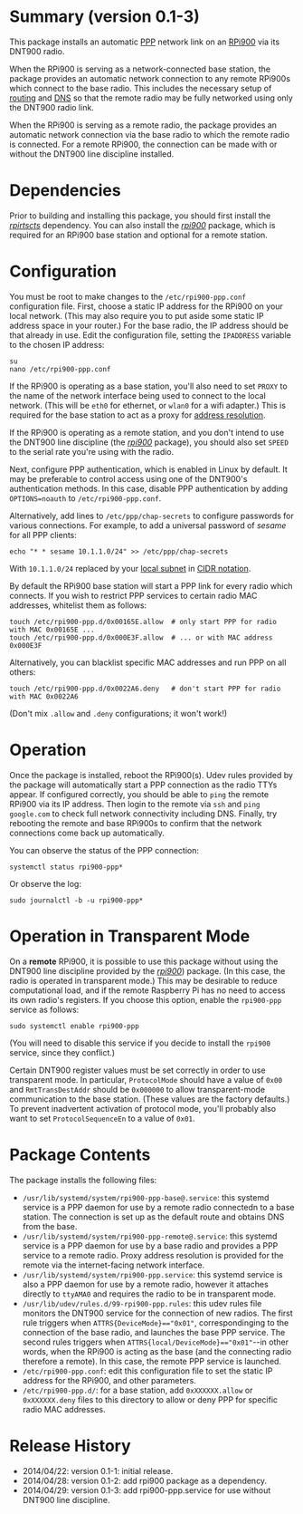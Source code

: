 Summary (version 0.1-3)
=======================

This package installs an automatic [PPP](http://en.wikipedia.org/wiki/Point-to-point_protocol) network link on an [RPi900](http://rpi900.com) via its DNT900 radio.

When the RPi900 is serving as a network-connected base station, the package provides an automatic network connection to any remote RPi900s which connect to the base radio. This includes the necessary setup of [routing](http://en.wikipedia.org/wiki/IP_forwarding) and [DNS](http://en.wikipedia.org/wiki/DNS) so that the remote radio may be fully networked using only the DNT900 radio link.

When the RPi900 is serving as a remote radio, the package provides an automatic network connection via the base radio to which the remote radio is connected. For a remote RPi900, the connection can be made with or without the DNT900 line discipline installed.

Dependencies
============

Prior to building and installing this package, you should first install the [*rpirtscts*](../rpirtscts/) dependency. You can also install the [*rpi900*](../rpi900/) package, which is required for an RPi900 base station and optional for a remote station.

Configuration
=============

You must be root to make changes to the `/etc/rpi900-ppp.conf` configuration file. First, choose a static IP address for the RPi900 on your local network. (This may also require you to put aside some static IP address space in your router.) For the base radio, the IP address should be that already in use. Edit the configuration file, setting the `IPADDRESS` variable to the chosen IP address:

    su
    nano /etc/rpi900-ppp.conf

If the RPi900 is operating as a base station, you'll also need to set `PROXY` to the name of the network interface being used to connect to the local network. (This will be `eth0` for ethernet, or `wlan0` for a wifi adapter.) This is required for the base station to act as a proxy for [address resolution](http://en.wikipedia.org/wiki/Proxy_ARP).

If the RPi900 is operating as a remote station, and you don't intend to use the DNT900 line discipline (the [*rpi900*](../rpi900/) package), you should also set `SPEED` to the serial rate you're using with the radio.

Next, configure PPP authentication, which is enabled in Linux by default. It may be preferable to control access using one of the DNT900's authentication methods. In this case, disable PPP authentication by adding `OPTIONS=noauth` to `/etc/rpi900-ppp.conf`.

Alternatively, add lines to `/etc/ppp/chap-secrets` to configure passwords for various connections. For example, to add a universal password of *sesame* for all PPP clients:

    echo "* * sesame 10.1.1.0/24" >> /etc/ppp/chap-secrets

With `10.1.1.0/24` replaced by your [local subnet](http://en.wikipedia.org/wiki/Subnetwork) in [CIDR notation](http://en.wikipedia.org/wiki/CIDR_notation#CIDR_notation).

By default the RPi900 base station will start a PPP link for every radio which connects. If you wish to restrict PPP services to certain radio MAC addresses, whitelist them as follows:

    touch /etc/rpi900-ppp.d/0x00165E.allow  # only start PPP for radio with MAC 0x00165E ...
    touch /etc/rpi900-ppp.d/0x000E3F.allow  # ... or with MAC address 0x000E3F

Alternatively, you can blacklist specific MAC addresses and run PPP on all others:

    touch /etc/rpi900-ppp.d/0x0022A6.deny   # don't start PPP for radio with MAC 0x0022A6

(Don't mix `.allow` and `.deny` configurations; it won't work!)

Operation
=========

Once the package is installed, reboot the RPi900(s). Udev rules provided by the package will automatically start a PPP connection as the radio TTYs appear. If configured correctly, you should be able to `ping` the remote RPi900 via its IP address. Then login to the remote via `ssh` and `ping google.com` to check full network connectivity including DNS. Finally, try rebooting the remote and base RPi900s to confirm that the network connections come back up automatically.

You can observe the status of the PPP connection:

    systemctl status rpi900-ppp*

Or observe the log:

    sudo journalctl -b -u rpi900-ppp*

Operation in Transparent Mode
=============================

On a **remote** RPi900, it is possible to use this package without using the DNT900 line discipline provided by the [*rpi900*](../rpi900/)) package. (In this case, the radio is operated in transparent mode.) This may be desirable to reduce computational load, and if the remote Raspberry Pi has no need to access its own radio's registers. If you choose this option, enable the `rpi900-ppp` service as follows:

    sudo systemctl enable rpi900-ppp

(You will need to disable this service if you decide to install the `rpi900` service, since they conflict.)

Certain DNT900 register values must be set correctly in order to use transparent mode. In particular, `ProtocolMode` should have a value of `0x00` and `RmtTransDestAddr` should be `0x000000` to allow transparent-mode communication to the base station. (These values are the factory defaults.) To prevent inadvertent activation of protocol mode, you'll probably also want to set `ProtocolSequenceEn` to a value of `0x01`.

Package Contents
================

The package installs the following files:

* `/usr/lib/systemd/system/rpi900-ppp-base@.service`: this systemd service is a PPP daemon for use by a remote radio connectedn to a base station. The connection is set up as the default route and obtains DNS from the base.
* `/usr/lib/systemd/system/rpi900-ppp-remote@.service`: this systemd service is a PPP daemon for use by a base radio and provides a PPP service to a remote radio. Proxy address resolution is provided for the remote via the internet-facing network interface.
* `/usr/lib/systemd/system/rpi900-ppp.service`: this systemd service is also a PPP daemon for use by a remote radio, however it attaches directly to `ttyAMA0` and requires the radio to be in transparent mode.
* `/usr/lib/udev/rules.d/99-rpi900-ppp.rules`: this udev rules file monitors the DNT900 service for the connection of new radios. The first rule triggers when `ATTRS{DeviceMode}=="0x01"`, correspondinging to the connection of the base radio, and launches the base PPP service. The second rules triggers when `ATTRS{local/DeviceMode}=="0x01"`--in other words, when the RPi900 is acting as the base (and the connecting radio therefore a remote). In this case, the remote PPP service is launched.
* `/etc/rpi900-ppp.conf`: edit this configuration file to set the static IP address for the RPi900, and other parameters.
* `/etc/rpi900-ppp.d/`: for a base station, add `0xXXXXXX.allow` or `0xXXXXXX.deny` files to this directory to allow or deny PPP for specific radio MAC addresses.

Release History
===============

* 2014/04/22: version 0.1-1: initial release.
* 2014/04/28: version 0.1-2: add rpi900 package as a dependency.
* 2014/04/29: version 0.1-3: add rpi900-ppp.service for use without DNT900 line discipline.
